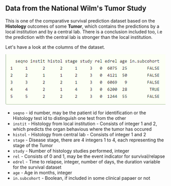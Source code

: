 ## Data from the National Wilm's Tumor Study

This is one of the comparative survival prediction dataset based on the **Histology** outcomes of some **Tumor**, which contains the predictions by a local institution and
by a central lab. There is a conclusion included too, i.e the prediction with the central lab is stronger than the local institution.

Let's have a look at the columns of the dataset.

![](https://github.com/Abhijit2505/Survival-Analysis/blob/master/Abhijit/DataSet%20Explanations/Capture%20nwtco.PNG)

* ```seqno``` - id number, may be the patient id for identification or the Histology test id to distinguish one test from the other
* ```instit``` - Histology from local institution - Consists of integer 1 and 2, which predicts the organ behavious where the tumor has occured
* ```histol``` - Histology from central lab - Consists of integer 1 and 2
* ```stage``` - Disease stage, there are 4 integers 1 to 4, each representing the stage of the Tumor
* ```study``` - Number of histology studies performed, integer
* ```rel``` - Consists of 0 and 1, may be the event indicator for survival/relapse
* ```edrel``` - Time to relapse, integer, number of days, the duration variable for the survival dataset
* ```age``` - Age in months, integer
* ```in.subcohort``` - Boolean, if included in some clinical papaer or not
